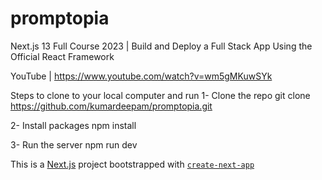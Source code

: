 # promptopia

Next.js 13 Full Course 2023 | Build and Deploy a Full Stack App Using the Official React Framework

YouTube | https://www.youtube.com/watch?v=wm5gMKuwSYk

Steps to clone to your local computer and run
1- Clone the repo
git clone https://github.com/kumardeepam/promptopia.git

2- Install packages
npm install

3- Run the server
npm run dev

This is a [Next.js](https://nextjs.org/) project bootstrapped with [`create-next-app`](https://github.com/vercel/next.js/tree/canary/packages/create-next-app)
